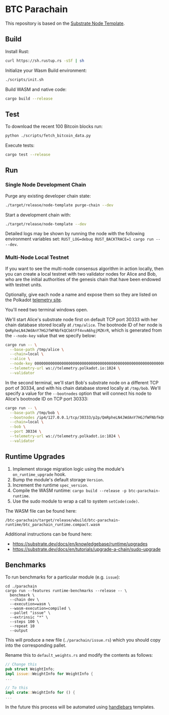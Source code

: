 # BTC Parachain

This repository is based on the [Substrate Node Template](https://github.com/substrate-developer-hub/substrate-node-template).

## Build

Install Rust:

```bash
curl https://sh.rustup.rs -sSf | sh
```

Initialize your Wasm Build environment:

```bash
./scripts/init.sh
```

Build WASM and native code:

```bash
cargo build --release
```

## Test

To download the recent 100 Bitcoin blocks run:

```bash
python ./scripts/fetch_bitcoin_data.py
```

Execute tests:

```bash
cargo test --release
```

## Run

### Single Node Development Chain

Purge any existing developer chain state:

```bash
./target/release/node-template purge-chain --dev
```

Start a development chain with:

```bash
./target/release/node-template --dev
```

Detailed logs may be shown by running the node with the following environment variables set: `RUST_LOG=debug RUST_BACKTRACE=1 cargo run -- --dev`.

### Multi-Node Local Testnet

If you want to see the multi-node consensus algorithm in action locally, then you can create a local testnet with two validator nodes for Alice and Bob, who are the initial authorities of the genesis chain that have been endowed with testnet units.

Optionally, give each node a name and expose them so they are listed on the Polkadot [telemetry site](https://telemetry.polkadot.io/#/Local%20Testnet).

You'll need two terminal windows open.

We'll start Alice's substrate node first on default TCP port 30333 with her chain database stored locally at `/tmp/alice`. The bootnode ID of her node is `QmRpheLN4JWdAnY7HGJfWFNbfkQCb6tFf4vvA6hgjMZKrR`, which is generated from the `--node-key` value that we specify below:

```bash
cargo run -- \
  --base-path /tmp/alice \
  --chain=local \
  --alice \
  --node-key 0000000000000000000000000000000000000000000000000000000000000001 \
  --telemetry-url ws://telemetry.polkadot.io:1024 \
  --validator
```

In the second terminal, we'll start Bob's substrate node on a different TCP port of 30334, and with his chain database stored locally at `/tmp/bob`. We'll specify a value for the `--bootnodes` option that will connect his node to Alice's bootnode ID on TCP port 30333:

```bash
cargo run -- \
  --base-path /tmp/bob \
  --bootnodes /ip4/127.0.0.1/tcp/30333/p2p/QmRpheLN4JWdAnY7HGJfWFNbfkQCb6tFf4vvA6hgjMZKrR \
  --chain=local \
  --bob \
  --port 30334 \
  --telemetry-url ws://telemetry.polkadot.io:1024 \
  --validator
```

## Runtime Upgrades

1. Implement storage migration logic using the module's `on_runtime_upgrade` hook.
2. Bump the module's default storage `Version`.
3. Increment the runtime `spec_version`.
4. Compile the WASM runtime: `cargo build --release -p btc-parachain-runtime`.
5. Use the sudo module to wrap a call to system `setCode(code)`.

The WASM file can be found here:

```
/btc-parachain/target/release/wbuild/btc-parachain-runtime/btc_parachain_runtime.compact.wasm
```

Additional instructions can be found here:

- https://substrate.dev/docs/en/knowledgebase/runtime/upgrades
- https://substrate.dev/docs/en/tutorials/upgrade-a-chain/sudo-upgrade

## Benchmarks

To run benchmarks for a particular module (e.g. `issue`):

```shell
cd ./parachain
cargo run --features runtime-benchmarks --release -- \
  benchmark \
  --chain dev \
  --execution=wasm \
  --wasm-execution=compiled \
  --pallet "issue" \
  --extrinsic "*" \
  --steps 100 \
  --repeat 10
  --output
```

This will produce a new file (`./parachain/issue.rs`) which you should copy into the corresponding pallet.

Rename this to `default_weights.rs` and modify the contents as follows:

```rust
// Change this
pub struct WeightInfo;
impl issue::WeightInfo for WeightInfo {
...

// To this
impl crate::WeightInfo for () {
...
```

In the future this process will be automated using [handlebars](https://handlebarsjs.com/) templates.
